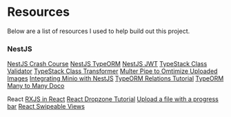 # Resources

Below are a list of resources I used to help build out this project.

### NestJS


[NestJS Crash Course](https://www.youtube.com/watch?v=2n3xS89TJMI)
[NestJS TypeORM](https://www.youtube.com/watch?v=sNosL578ECo)
[NestJS JWT](https://www.youtube.com/watch?v=_L225zpUK0M)
[TypeStack Class Validator](https://github.com/typestack/class-validator)
[TypeStack Class Transformer](https://github.com/typestack/class-transformer)
[Multer Pipe to Omtimize Uploaded Images](https://dev.to/andersonjoseph/nestjs-creating-a-pipe-to-optimize-uploaded-images-5b3h)
[Integrating Minio with NestJS](https://betterprogramming.pub/upload-and-retrieve-images-by-integrating-minio-with-nestjs-419e4e629b5d)
[TypeORM Relations Tutorial](https://www.youtube.com/watch?v=rKgZLVgdvAY)
[TypeORM Many to Many Doco](https://orkhan.gitbook.io/typeorm/docs/many-to-many-relations)


React
[RXJS in React](https://www.youtube.com/watch?v=Urv82SGIu_0)
[React Dropzone Tutorial](https://www.youtube.com/watch?v=MAw0lQKqjRA)
[Upload a file with a progress bar](https://dev.to/jbrocher/react-tips-tricks-uploading-a-file-with-a-progress-bar-3m5p)
[React Swipeable Views](https://github.com/oliviertassinari/react-swipeable-views)